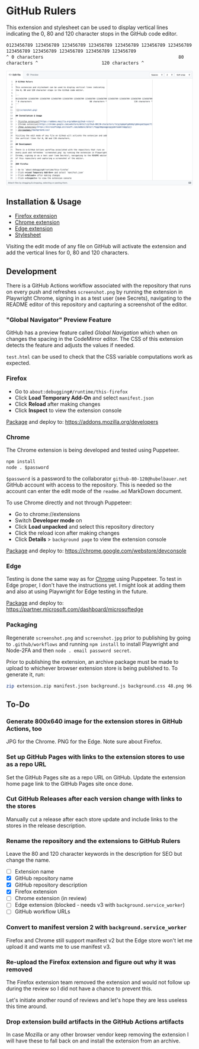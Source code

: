 # GitHub Rulers

This extension and stylesheet can be used to display vertical lines indicating
the 0, 80 and 120 character stops in the GitHub code editor.

```
0123456789 123456789 123456789 123456789 123456789 123456789 123456789 123456789 123456789 123456789 123456789 123456789
^ 0 characters                                                   80 characters ^                        120 characters ^
```

![](screenshot.png)

## Installation & Usage

- [Firefox extension](https://addons.mozilla.org/addon/github-rulers)
- [Chrome extension](https://chrome.google.com/webstore/detail/github-80120-characters/lkipjkpbpmlgdbbhplgbbngadibgaalf)
- [Edge extension](https://microsoftedge.microsoft.com/addons/detail/foggcbbpoogpcpgjpdeloomklnmpglpj)
- [Stylesheet](background.css)

Visiting the edit mode of any file on GitHub will activate the extension and add
the vertical lines for 0, 80 and 120 characters.

## Development

There is a GitHub Actions workflow associated with the repository that runs on
every push and refreshes `screenshot.png` by running the extension in Playwright
Chrome, signing in as a test user (see Secrets), navigating to the README editor
of this repository and capturing a screenshot of the editor.

### "Global Navigator" Preview Feature

GitHub has a preview feature called *Global Navigation* which when on changes
the spacing in the CodeMirror editor.
The CSS of this extension detects the feature and adjusts the values if needed.

`test.html` can be used to check that the CSS variable computations work as
expected.

### Firefox

- Go to `about:debugging#/runtime/this-firefox`
- Click **Load Temporary Add-On** and select `manifest.json`
- Click **Reload** after making changes
- Click **Inspect** to view the extension console

[Package](#packaging) and deploy to: https://addons.mozilla.org/developers

### Chrome

The Chrome extension is being developed and tested using Puppeteer.

```
npm install
node . $password
```

`$password` is a password to the collaborator `github-80-120@hubelbauer.net`
GitHub account with access to the repository. This is needed so the account can
enter the edit mode of the `readme.md` MarkDown document.

To use Chrome directly and not through Puppeteer:

- Go to chrome://extensions
- Switch **Developer mode** on
- Click **Load unpacked** and select this repository directory
- Click the reload icon after making changes
- Click **Details** > `background page` to view the extension console

[Package](#packaging) and deploy to: https://chrome.google.com/webstore/devconsole

### Edge

Testing is done the same way as for [Chrome](#chrome) using Puppeteer. To test
in Edge proper, I don't have the instructions yet. I might look at adding them
and also at using Playwright for Edge testing in the future.

[Package](#packaging) and deploy to: https://partner.microsoft.com/dashboard/microsoftedge

### Packaging

Regenerate `screenshot.png` and `screenshot.jpg` prior to publishing by going to
`.github/workflows` and running `npm install` to install Playwright and Node-2FA
and then `node . email password secret`.

Prior to publishing the extension, an archive package must be made to upload to
whichever browser extension store is being published to. To generate it, run:

```sh
zip extension.zip manifest.json background.js background.css 48.png 96.png
```

## To-Do

### Generate 800x640 image for the extension stores in GitHub Actions, too

JPG for the Chrome. PNG for the Edge. Note sure about Firefox.

### Set up GitHub Pages with links to the extension stores to use as a repo URL

Set the GitHub Pages site as a repo URL on GitHub. Update the extension home
page link to the GitHub Pages site once done.

### Cut GitHub Releases after each version change with links to the stores

Manually cut a release after each store update and include links to the stores
in the release description.

### Rename the repository and the extensions to GitHub Rulers

Leave the 80 and 120 character keywords in the description for SEO but change
the name.

- [ ] Extension name
- [x] GitHub repository name
- [x] GitHub repository description
- [x] Firefox extension
- [ ] Chrome extension (in review)
- [ ] Edge extension (blocked - needs v3 with `background.service_worker`)
- [ ] GitHub workflow URLs

### Convert to manifest version 2 with `background.service_worker`

Firefox and Chrome still support manifest v2 but the Edge store won't let me
upload it and wants me to use manifest v3.

### Re-upload the Firefox extension and figure out why it was removed

The Firefox extension team removed the extension and would not follow up
during the review so I did not have a chance to prevent this.

Let's initiate another round of reviews and let's hope they are less useless
this time around.

### Drop extension build artifacts in the GitHub Actions artifacts

In case Mozilla or any other browser vendor keep removing the extension I
will have these to fall back on and install the extension from an archive.
